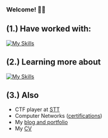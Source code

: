 ### Welcome! 👨‍💻

## (1.) Have worked with:
[![My Skills](https://skillicons.dev/icons?i=c,java,py,bash,docker,azure,ansible,postgresql,flask,html,js,css)](https://skillicons.dev)

## (2.) Learning more about
[![My Skills](https://skillicons.dev/icons?i=python,latex,aws,raspberrypi)](https://skillicons.dev) <br />

## (3.) Also
- CTF player at <a href="https://sectt.github.io/">STT</a>
- Computer Networks (<a href="https://www.credly.com/users/axel-carapinha">certifications</a>)
- My <a href="https://axelcarapinha.github.io/">blog and portfolio</a>
- My <a href="http://axelamc.com/docs/cv.pdf">CV</a>
